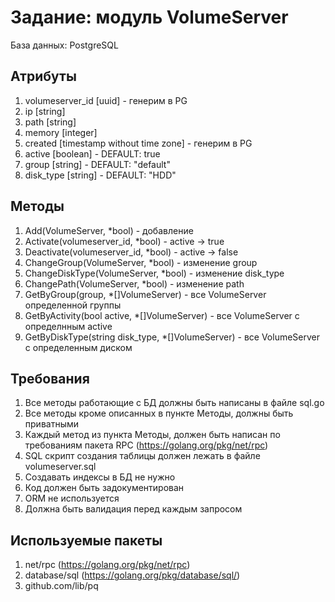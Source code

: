 Задание: модуль VolumeServer
=============================
База данных: PostgreSQL

Атрибуты
--------

 1. volumeserver_id [uuid] - генерим в PG
 2. ip [string]
 3. path [string]
 4. memory [integer]
 5. created [timestamp without time zone] - генерим в PG
 6. active [boolean] - DEFAULT: true
 7. group [string] - DEFAULT: "default"
 8. disk_type [string] - DEFAULT: "HDD"


Методы
------

 1. Add(VolumeServer, *bool) - добавление
 2. Activate(volumeserver_id, *bool) - active -> true
 3. Deactivate(volumeserver_id, *bool) - active -> false
 4. ChangeGroup(VolumeServer, *bool) - изменение group
 5. ChangeDiskType(VolumeServer, *bool) - изменение disk_type
 6. ChangePath(VolumeServer, *bool) - изменение path
 7. GetByGroup(group, *[]VolumeServer) - все VolumeServer определенной группы
 8. GetByActivity(bool active, *[]VolumeServer) - все VolumeServer с определнным active
 9. GetByDiskType(string disk_type, *[]VolumeServer) - все VolumeServer с определенным диском

Требования
----------

 1. Все методы работающие с БД должны быть написаны в файле sql.go
 2. Все методы кроме описанных в пункте Методы, должны быть приватными
 3. Каждый метод из пункта Методы, должен быть написан по требованиям пакета RPC (https://golang.org/pkg/net/rpc)
 4. SQL скрипт создания таблицы должен лежать в файле volumeserver.sql
 5. Создавать индексы в БД не нужно
 6. Код должен быть задокументирован
 7. ORM не используется
 8. Должна быть валидация перед каждым запросом


Используемые пакеты
-------------------

 1. net/rpc (https://golang.org/pkg/net/rpc)
 2. database/sql (https://golang.org/pkg/database/sql/)
 3. github.com/lib/pq
